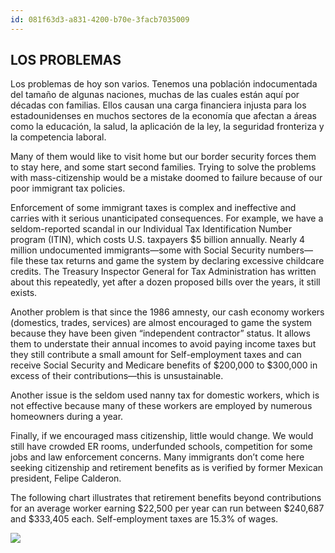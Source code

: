 ```yaml
---
id: 081f63d3-a831-4200-b70e-3facb7035009
---
```

LOS PROBLEMAS
-

Los problemas de hoy son varios. Tenemos una población indocumentada del tamaño de algunas naciones, muchas de las cuales están aquí por décadas con familias. Ellos causan una carga financiera injusta para los estadounidenses en muchos sectores de la economía que afectan a áreas como la educación, la salud, la aplicación de la ley, la seguridad fronteriza y la competencia laboral.

Many of them would like to visit home but our border security forces them to stay here, and some start second families. Trying to solve the problems with mass-citizenship would be a mistake doomed to failure because of our poor immigrant tax policies.

Enforcement of some immigrant taxes is complex and ineffective and carries with it serious unanticipated consequences. For example, we have a seldom-reported scandal in our Individual Tax Identification Number program (ITIN), which costs U.S. taxpayers $5 billion annually. Nearly 4 million undocumented immigrants—some with Social Security numbers—file these tax returns and game the system by declaring excessive childcare credits. The Treasury Inspector General for Tax Administration has written about this repeatedly, yet after a dozen proposed bills over the years, it still exists.

Another problem is that since the 1986 amnesty, our cash economy workers (domestics, trades, services) are almost encouraged to game the system because they have been given “independent contractor” status. It allows them to understate their annual incomes to avoid paying income taxes but they still contribute a small amount for Self-employment taxes and can receive Social Security and Medicare benefits of $200,000 to $300,000 in excess of their contributions—this is unsustainable.

Another issue is the seldom used nanny tax for domestic workers, which is not effective because many of these workers are employed by numerous homeowners during a year.

Finally, if we encouraged mass citizenship, little would change. We would still have crowded ER rooms, underfunded schools, competition for some jobs and law enforcement concerns. Many immigrants don’t come here seeking citizenship and retirement benefits as is verified by former Mexican president, Felipe Calderon.

 The following chart illustrates that retirement benefits beyond contributions for an average worker earning $22,500 per year can run between $240,687 and $333,405 each.  Self-employment taxes are 15.3% of wages. 
 
 ![](http://immigranttaxgroup.org/wp-content/uploads/2015/05/contribution-chart1.gif)